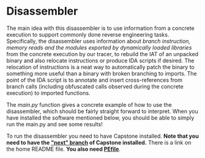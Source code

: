 # Disassembler

The main idea with this disassembler is to use information from a concrete execution to support commonly done reverse engineering tasks. Specifically, the disassembler uses information about *branch instruction, memory reads and the modules exported by dynamically loaded libraries* from the concrete execution by our tracer, to rebuild the IAT of an unpacked binary and also relocate instructions or produce IDA scripts if desired. The relocation of instructions is a neat way to automatically patch the binary to something more useful than a binary with broken branching to imports. The point of the IDA script is to annotate and insert cross-references from branch calls (including obfuscated calls observed during the concrete execution) to imported functions.  

The *main.py* function gives a concrete example of how to use the disassembler, which should be fairly straight forward to interpret. When you have installed the software mentioned below, you should be able to simply run the main.py and see some results!

To run the disassembler you need to have Capstone installed.
**Note that you need to have the ["next" branch](https://github.com/aquynh/capstone/wiki/Next-branch) of Capstone installed.** There is a link on the home README file.  **You also need [PEfile](https://github.com/erocarrera/pefile)**. 



